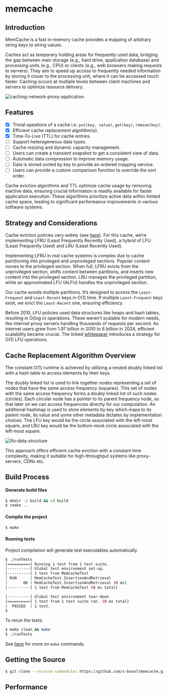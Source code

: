 # memcache

## Introduction
MemCache is a fast in-memory cache provides a mapping of arbitrary string keys to string values.

Caches act as temporary holding areas for frequently used data, bridging the gap between main storage (e.g., hard drive, application database) and processing units (e.g., CPU) or clients (e.g., web browsers making requests to servers). They aim to speed up access to frequently needed information by storing it closer to the processing unit, where it can be accessed much faster. Caching occurs at multiple levels between client machines and servers to optimize resource delivery.

![caching-network-proxy-application](https://github.com/s-bose7/memcache/assets/69990740/04fda769-ddf6-437a-8a6e-290652ee2db5)

## Features
- [x] Trivial opeations of a cache i.e. `put(key, value)`, `get(key)`, `remove(key)`.  
- [x] Efficient cache replacement algotithm(s).  
- [x] Time-To-Live (TTL) for cache entries.
- [ ] Support heterogeneous data types.
- [ ] Cache resizing and dynamic capacity management.
- [ ] Users can create a transient snapshot to get a consistent view of data.
- [ ] Automatic data compression to improve memory usage.
- [ ] Data is stored sorted by key to provide an ordered mapping service. 
- [ ] Users can provide a custom comparison function to override the sort order.

Cache eviction algorithms and TTL optimize cache usage by removing inactive data, ensuring crucial information is readily available for faster application execution. These algorithms prioritize active data within limited cache space, leading to significant performance improvements in various software systems.

## Strategy and Considerations
Cache eviction policies vary widely (see [here](https://en.wikipedia.org/wiki/Cache_replacement_policies#Policies)). For this cache, we’re implementing LFRU (Least Frequently Recently Used), a hybrid of LFU (Least Frequently Used) and LRU (Least Recently Used).

Implementing LFRU in real cache systems is complex due to cache partitioning into privileged and unprivileged sections. Popular content moves to the privileged section. When full, LFRU evicts from the unprivileged section, shifts content between partitions, and inserts new content into the privileged section. LRU manages the privileged partition, while an approximated LFU (ALFU) handles the unprivileged section.

Our cache avoids multiple partitions. It’s designed to access the `Least-Frequent` and `Least-Recent` keys in O(1) time. If multiple `Least-Frequent` keys exist, we evict the `Least-Recent` one, ensuring efficiency.

Before 2010, LFU policies used data structures like heaps and hash tables, resulting in O(log n) operations. These weren't scalable for modern needs, like internet proxy servers handling thousands of requests per second. As internet users grew from 1.97 billion in 2010 to 6 billion in 2024, efficient scalability became crucial. The linked [whitepaper](http://dhruvbird.com/lfu.pdf) introduces a strategy for O(1) LFU operations.

## Cache Replacement Algorithm Overview

The constant O(1) runtime is achieved by utilizing a nested doubly linked list with a hash table to access elements by their keys.

The doubly linked list is used to link together nodes representing a set of nodes that have the same access frequency (squares). This set of nodes with the same access frequency forms a doubly linked list of such nodes (circles). Each circular node has a pointer to its parent frequency node, so that later on we can access frequencies directly for our computation. An additional hashmap is used to store elements by key which maps to its parent node, its value and some other metadata dictates by implementation choices. The LFU key would be the circle associated with the left-most square, and LRU key would be the bottom-most circle associated with the left-most square.

![lfu-data-structure](https://github.com/s-bose7/LFU-Cache/assets/69990740/5fcca4d4-e89d-4be3-9300-8aae715959c3)


This approach offers efficient cache eviction with a constant time complexity, making it suitable for high-throughput systems like proxy-servers, CDNs etc. 

## Build Process

#### Generate build files
```bash
$ mkdir -p build && cd build
$ cmake ..
```
#### Compile the project
```bash
$ make     
```
#### Running tests
Project compilation will generate test executables automatically.
```bash
$ ./runTests 
[==========] Running 1 test from 1 test suite.
[----------] Global test environment set-up.
[----------] 1 test from MemCacheTest
[ RUN      ] MemCacheTest.InsertionAndRetrieval
[       OK ] MemCacheTest.InsertionAndRetrieval (0 ms)
[----------] 1 test from MemCacheTest (0 ms total)

[----------] Global test environment tear-down
[==========] 1 test from 1 test suite ran. (0 ms total)
[  PASSED  ] 1 test.
$
```
To rerun the tests:
```bash
$ make clean && make 
$ ./runTests
```
See [here](https://www.gnu.org/software/make/manual/make.html#How-Make-Works) for more on `make` commands.

## Getting the Source
```bash
$ git clone --recurse-submodules https://github.com/s-bose7/memcache.git
```

## Performance